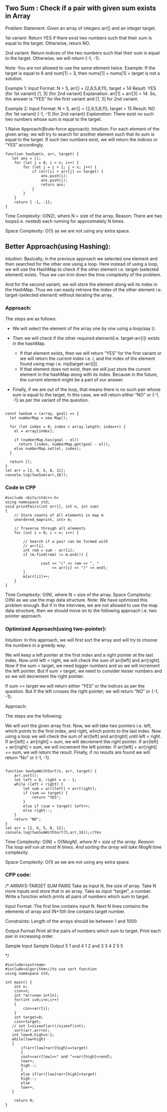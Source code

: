 ## Two Sum : Check if a pair with given sum exists in Array   

Problem Statement: Given an array of integers arr[] and an integer target.


1st variant: Return YES if there exist two numbers such that their sum is equal to the target. Otherwise, return NO.

2nd variant: Return indices of the two numbers such that their sum is equal to the target. 
Otherwise, we will return {-1, -1}.

Note: You are not allowed to use the same element twice. Example: If the target is equal to 6 and num[1] = 3, then nums[1] + nums[1] = target is not a solution.

Example 1:
Input Format: N = 5, arr[] = {2,6,5,8,11}, target = 14
Result: YES (for 1st variant)
       [1, 3] (for 2nd variant)
Explanation: arr[1] + arr[3] = 14. So, the answer is “YES” for the first variant and [1, 3] for 2nd variant.

Example 2:
Input Format: N = 5, arr[] = {2,6,5,8,11}, target = 15
Result: NO (for 1st variant)
	[-1, -1] (for 2nd variant)
_Explanation_: There exist no such two numbers whose sum is equal to the target.


1.Naive Approach(Brute-force approach): 
Intuition: For each element of the given array, we will try to search for another element such that its sum is equal to the target. If such two numbers exist, we will return the indices or “YES” accordingly.

```
function twoSum(n, arr, target) {
   let ans = [];
    for (let i = 0; i < n; i++) {
        for (let j = i + 1; j < n; j++) {
            if (arr[i] + arr[j] == target) {
                ans.push(i);
                ans.push(j);
                return ans;
            }
        }
    }
    return { -1, -1};
}
```

Time Complexity: O(N2), where N = size of the array.
Reason: There are two loops(i.e. nested) each running for approximately N times.

Space Complexity: O(1) as we are not using any extra space.



## Better Approach(using Hashing): 

Intuition: Basically, in the previous approach we selected one element and then searched for the other one using a loop. Here instead of using a loop, we will use the HashMap to check if the other element i.e. target-(selected element) exists. Thus we can trim down the time complexity of the problem.

And for the second variant, we will store the element along will its index in the HashMap. Thus we can easily retrieve the index of the other element i.e. target-(selected element) without iterating the array.

### Approach:

The steps are as follows:

   *  We will select the element of the array one by one using a loop(say i).
   *  Then we will check if the other required element(i.e. target-arr[i]) exists in the hashMap.
 
      * If that element exists, then we will return “YES” for the first variant or we will return 
        the current index i.e. i, and the index of the element found using map i.e.
         mp[target-arr[i]].
      * If that element does not exist, then we will just store the current element in the hashMap 
        along with its index. Because in the future, the current element might be
        a part of our answer.
   *  Finally, if we are out of the loop, that means there is no such pair whose sum is equal to the 
     target. In this case, we will return either “NO” or {-1, -1} as per the variant of the question.

```

const twoSum = (array, goal) => {
  let numberMap = new Map();

  for (let index = 0; index < array.length; index++) {
    el = array[index];

    if (numberMap.has(goal - el)) 
      return [index, numberMap.get(goal - el)];
    else numberMap.set(el, index);
  }

  return [];
}
let arr = [2, 6, 5, 8, 11];
console.log(twoSum(arr,16));
```
### Code in CPP

```
#include <bits/stdc++.h> 
using namespace std; 
void printPairs(int arr[], int n, int sum) 
{ 
    // Store counts of all elements in map m 
    unordered_map<int, int> m; 
  
    // Traverse through all elements 
    for (int i = 0; i < n; i++) { 
  
        // Search if a pair can be formed with 
        // arr[i]. 
        int rem = sum - arr[i]; 
        if (m.find(rem) != m.end()) { 
           
                cout << "(" << rem << ", "
                     << arr[i] << ")" << endl; 
        } 
        m[arr[i]]++; 
    } 
} 

```
Time Complexity: O(N), where N = size of the array.
Space Complexity: O(N) as we use the map data structure.
Note: We have optimized this problem enough. But if in the interview, we are not allowed to use the map data structure, then we should move on to the following approach i.e. two pointer approach. 

### Optimized Approach(using two-pointer): 

Intuition: In this approach, we will first sort the array and will try to choose the numbers in a greedy way.

We will keep a left pointer at the first index and a right pointer at the last index. Now until left < right, we will check the sum of arr[left] and arr[right]. Now if the sum < target, we need bigger numbers and so we will increment the left pointer. But if sum > target, we need to consider lesser numbers and so we will decrement the right pointer. 

If sum == target we will return either “YES” or the indices as per the question.
But if the left crosses the right pointer, we will return “NO” or {-1, -1}.

Approach:

The steps are the following:

We will sort the given array first.
Now, we will take two pointers i.e. left, which points to the first index, and right, which points to the last index.
Now using a loop we will check the sum of arr[left] and arr[right] until left < right.
If arr[left] + arr[right] > sum, we will decrement the right pointer.
If arr[left] + arr[right] < sum, we will increment the left pointer.
If arr[left] + arr[right] == sum, we will return the result.
Finally, if no results are found we will return “No” or {-1, -1}.


```

function twoSumWithSort(n, arr, target) {
    arr.sort();
    let left = 0, right = n - 1;
    while (left < right) {
        let sum = arr[left] + arr[right];
        if (sum == target) {
            return "YES";
        }
        else if (sum < target) left++;
        else right--;
    }
    return "NO";
}
let arr = [2, 6, 5, 8, 11];
console.log(twoSumWithSort(5,arr,16));//Yes
```

Time Complexity: O(N) + O(N*logN), where N = size of the array.
Reason: The loop will run at most N times. And sorting the array will take N*logN time complexity.

Space Complexity: O(1) as we are not using any extra space.

### CPP code:
/*
ARRAYS-TARGET SUM PAIRS
Take as input N, the size of array. Take N more inputs and store that in an array.
Take as input “target”, a number. Write a function which prints all pairs of numbers which sum to target.

Input Format:
The first line contains input N. 
Next N lines contains the elements of array and (N+1)th line contains target number.

Constraints:
Length of the arrays should be between 1 and 1000.

Output Format
Print all the pairs of numbers which sum to target. Print each pair in increasing order.

Sample Input      Sample Output
5                   1 and 4
1                   2 and 3
3
4
2
5
5

*/
```
#include<iostream>
#include<algorithm>//to use sort function
using namespace std;

int main() {
    int n;
    cin>>n;
    int *arr=new int[n];
    for(int i=0;i<n;i++)
    {
        cin>>arr[i];
    }
    int target=0;
    cin>>target;
   // int l=sizeof(arr)/sizeof(int);
    sort(arr,arr+n);
   int low=0,high=n-1;
   while(low<high)
   {
       if(arr[low]+arr[high]==target)
       {
       cout<<arr[low]<<" and "<<arr[high]<<endl;
       low++;
       high--;
       }
       else if(arr[low]+arr[high]>target)
       high--;
       else
       low++;
   }
    
	return 0;
}

```
